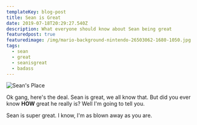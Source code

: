 ```yaml
---
templateKey: blog-post
title: Sean is Great
date: 2019-07-18T20:29:27.540Z
description: What everyone should know about Sean being great
featuredpost: true
featuredimage: /img/mario-background-nintendo-26503062-1680-1050.jpg
tags:
  - sean
  - great
  - seanisgreat
  - badass
---
```

![Sean's Place](/img/mario-background-nintendo-26503062-1680-1050.jpg "Sean's Place")

Ok gang, here's the deal. Sean is great, we all know that. But did you ever know **HOW** great he really is? Well I'm going to tell you.

Sean is super great. I know, I'm as blown away as you are.
